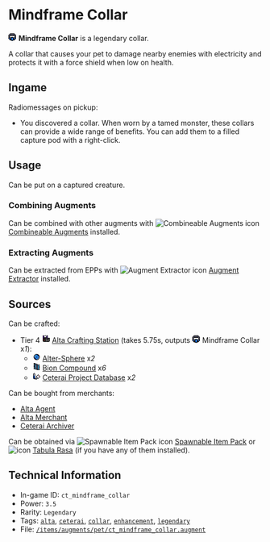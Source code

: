 # Mindframe Collar

<img src="https://raw.githubusercontent.com/Ceterai/Enternia/main/items/augments/pet/ct_mindframe_collar.png" alt="Mindframe Collar icon" loading="lazy" height="16px" width="auto" /> **Mindframe Collar** is a legendary collar.

A collar that causes your pet to damage nearby enemies with electricity and protects it with a force shield when low on health.

## Ingame

Radiomessages on pickup:

- You discovered a collar. When worn by a tamed monster, these collars can provide a wide range of benefits. You can add them to a filled capture pod with a right-click.

## Usage

Can be put on a captured creature.

### Combining Augments

Can be combined with other augments with <img src="https://steamuserimages-a.akamaihd.net/ugc/492401650192978081/D36F8189998DD6C50ADDD04DE064D84870C0A9DE/" alt="Combineable Augments icon" width="16" height="16"/> [Combineable Augments](https://steamcommunity.com/sharedfiles/filedetails/?id=739151610) installed.

### Extracting Augments

Can be extracted from EPPs with <img src="https://steamuserimages-a.akamaihd.net/ugc/170410764603380456/965B40D7069D38F5220D2BED17CFF797F73C775A/" alt="Augment Extractor icon" width="16" height="16"/> [Augment Extractor](https://steamcommunity.com/sharedfiles/filedetails/?id=855668523) installed.

## Sources

Can be crafted:

- Tier 4 ![ ](https://raw.githubusercontent.com/Ceterai/Enternia/main/objects/alta/crafting/crafting_station/icon4.png) [Alta Crafting Station](https://ceterai.github.io/MyEnternia/Wiki/AltaCraftingStation) (takes 5.75s, outputs <img src="https://raw.githubusercontent.com/Ceterai/Enternia/main/items/augments/pet/ct_mindframe_collar.png" alt="Mindframe Collar icon" loading="lazy" height="16px" width="auto" /> Mindframe Collar x*1*):
  - <img src="https://raw.githubusercontent.com/Ceterai/Enternia/main/items/generic/crafting/alta/altersphere.png" alt="Alter-Sphere icon" loading="lazy" height="16px" width="auto" /> [Alter-Sphere](https://ceterai.github.io/MyEnternia/Wiki/Alter-Sphere) x*2*
  - <img src="https://raw.githubusercontent.com/Ceterai/Enternia/main/items/generic/crafting/alta/bion.png" alt="Bion Compound icon" loading="lazy" height="16px" width="auto" /> [Bion Compound](https://ceterai.github.io/MyEnternia/Wiki/BionCompound) x*6*
  - <img src="https://raw.githubusercontent.com/Ceterai/Enternia/main/codex/alta/datamass/plasma.png" alt="Ceterai Project Database icon" loading="lazy" height="16px" width="auto" /> [Ceterai Project Database](https://ceterai.github.io/MyEnternia/Wiki/CeteraiProjectDatabase) x*2*

Can be bought from merchants:

- [Alta Agent](https://ceterai.github.io/MyEnternia/Wiki/AltaAgent)
- [Alta Merchant](https://ceterai.github.io/MyEnternia/Wiki/AltaMerchant)
- [Ceterai Archiver](https://ceterai.github.io/MyEnternia/Wiki/CeteraiArchiver)

Can be obtained via <img src="https://raw.githubusercontent.com/Silverfeelin/Starbound-SpawnableItemPack/master/interface/sip/iconSmall.png" alt="Spawnable Item Pack icon" width="18" height="14"/> [Spawnable Item Pack](https://steamcommunity.com/sharedfiles/filedetails/?id=733665104) or <img src="https://steamuserimages-a.akamaihd.net/ugc/263843960696222713/3EC9A7C005541F7D577EBCB8C5736B4EFC9973D6/" alt="icon" width="8" height="12"/> [Tabula Rasa](https://community.playstarbound.com/resources/the-tabula-rasa.3222/) (if you have any of them installed).

## Technical Information

- In-game ID: `ct_mindframe_collar`
- Power: `3.5`
- Rarity: `Legendary`
- Tags: [`alta`](https://ceterai.github.io/MyEnternia/Wiki/Tags/Alta), [`ceterai`](https://ceterai.github.io/MyEnternia/Wiki/Tags/Ceterai), [`collar`](https://ceterai.github.io/MyEnternia/Wiki/Tags/Collar), [`enhancement`](https://ceterai.github.io/MyEnternia/Wiki/Tags/Enhancement), [`legendary`](https://ceterai.github.io/MyEnternia/Wiki/Tags/Legendary)
- File: [`/items/augments/pet/ct_mindframe_collar.augment`](https://github.com/Ceterai/Enternia/blob/main/items/augments/pet/ct_mindframe_collar.augment)
